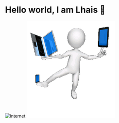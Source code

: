 # Hello world, I am Lhais 👋

<img src="./images/art-seguridad-logo.gif" alt="internet"/>
<img src="./images/tecnologia.gif" alt="internet"/>

<!--
**LhaisCosta99/LhaisCosta99** is a ✨ _special_ ✨ repository because its `README.md` (this file) appears on your GitHub profile.

Here are some ideas to get you started:

- 🔭 I’m currently working on ...
- 🌱 I’m currently learning ...
- 👯 I’m looking to collaborate on ...
- 🤔 I’m looking for help with ...
- 💬 Ask me about ...
- 📫 How to reach me: ...
- 😄 Pronouns: ...
- ⚡ Fun fact: ...
-->
